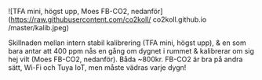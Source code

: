 ![TFA mini, högst upp, Moes FB-CO2, nedanför](https://raw.githubusercontent.com/co2koll/
co2koll.github.io /master/kalib.jpeg)


Skillnaden mellan intern stabil kalibrering (TFA mini, högst upp), & en som bara antar att 400 ppm nås en gång om dygnet i rummet & kalibrerar om sig hej vilt (Moes FB-CO2, nedanför). Båda ~800kr.
FB-CO2 är bra på andra sätt, Wi-Fi och Tuya IoT, men måste vädras varje dygn!

